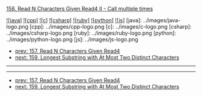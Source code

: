 [158. Read N Characters Given Read4 II - Call multiple times](https://leetcode.com/problems/read-n-characters-given-read4-ii-call-multiple-times/)

[![java]](../java/158-read-n-characters-given-read4-ii-call-multiple-times.md)
[![cpp]](../cpp/158-read-n-characters-given-read4-ii-call-multiple-times.md)
[![c]](../c/158-read-n-characters-given-read4-ii-call-multiple-times.md)
[![csharp]](../csharp/158-read-n-characters-given-read4-ii-call-multiple-times.md)
[![ruby]](../ruby/158-read-n-characters-given-read4-ii-call-multiple-times.md)
[![python]](../python/158-read-n-characters-given-read4-ii-call-multiple-times.md)
[![js]](../js/158-read-n-characters-given-read4-ii-call-multiple-times.md)
[java]: ../images/java-logo.png
[cpp]: ../images/cpp-logo.png
[c]: ../images/c-logo.png
[csharp]: ../images/csharp-logo.png
[ruby]: ../images/ruby-logo.png
[python]: ../images/python-logo.png
[js]: ../images/js-logo.png

- [prev: 157. Read N Characters Given Read4](157-read-n-characters-given-read4.md)
- [next: 159. Longest Substring with At Most Two Distinct Characters](159-longest-substring-with-at-most-two-distinct-characters.md)

---


---

- [prev: 157. Read N Characters Given Read4](157-read-n-characters-given-read4.md)
- [next: 159. Longest Substring with At Most Two Distinct Characters](159-longest-substring-with-at-most-two-distinct-characters.md)
